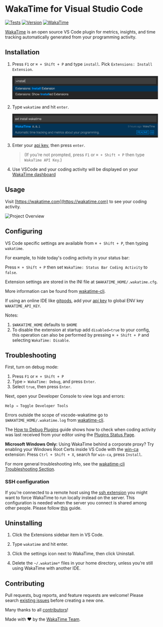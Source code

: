 # WakaTime for Visual Studio Code

[![Tests](https://img.shields.io/github/actions/workflow/status/wakatime/vscode-wakatime/on_push.yml?branch=master&label=tests)](https://github.com/wakatime/vscode-wakatime/actions)
[![Version](https://img.shields.io/visual-studio-marketplace/v/WakaTime.vscode-wakatime.png?label=Visual%20Studio%20Marketplace)](https://marketplace.visualstudio.com/items?itemName=WakaTime.vscode-wakatime)
[![WakaTime](https://wakatime.com/badge/github/wakatime/vscode-wakatime.png?branch=master)](https://wakatime.com/badge/github/wakatime/vscode-wakatime)

[WakaTime][wakatime] is an open source VS Code plugin for metrics, insights, and time tracking automatically generated from your programming activity.

## Installation

1. Press `F1` or `⌘ + Shift + P` and type `install`. Pick `Extensions: Install Extension`.

    ![type install](./images/type-install.png)
2. Type `wakatime` and hit `enter`.

    ![type wakatime](./images/type-wakatime.png)

3. Enter your [api key][api key], then press `enter`.

    > (If you’re not prompted, press `F1` or `⌘ + Shift + P` then type `WakaTime API Key`.)

4. Use VSCode and your coding activity will be displayed on your [WakaTime dashboard](https://wakatime.com)

## Usage

Visit [https://wakatime.com](https://wakatime.com) to see your coding activity.

![Project Overview](https://wakatime.com/static/img/ScreenShots/Screen-Shot-2016-03-21.png)

## Configuring

VS Code specific settings are available from `⌘ + Shift + P`, then typing `wakatime`.

For example, to hide today's coding activity in your status bar:

Press `⌘ + Shift + P` then set `WakaTime: Status Bar Coding Activity` to `false`.

Extension settings are stored in the INI file at `$WAKATIME_HOME/.wakatime.cfg`.

More information can be found from [wakatime-cli][wakatime-cli configs].

If using an online IDE like [gitpods](https://gitpod.io/), add your [api key][api key] to global ENV key `WAKATIME_API_KEY`.

Notes:

1. `$WAKATIME_HOME` defaults to `$HOME`
1. To disable the extension at startup add `disabled=true` to your config, this operation can also be performed by pressing `⌘ + Shift + P` and selecting `WakaTime: Disable`.

## Troubleshooting

First, turn on debug mode:

1. Press `F1` or `⌘ + Shift + P`
2. Type `> WakaTime: Debug`, and press `Enter`.
3. Select `true`, then press `Enter`.

Next, open your Developer Console to view logs and errors:

`Help → Toggle Developer Tools`

Errors outside the scope of vscode-wakatime go to `$WAKATIME_HOME/.wakatime.log` from [wakatime-cli][wakatime-cli help].

The [How to Debug Plugins][how to debug] guide shows how to check when coding activity was last received from your editor using the [Plugins Status Page][plugins status page].

**Microsoft Windows Only:** Using WakaTime behind a corporate proxy? Try enabling your Windows Root Certs inside VS Code with the [win-ca][winca] extension:
Press `Ctrl + Shift + X`, search for `win-ca`, press `Install`.

For more general troubleshooting info, see the [wakatime-cli Troubleshooting Section][wakatime-cli help].

### SSH configuration

If you're connected to a remote host using the [ssh extension](https://code.visualstudio.com/docs/remote/ssh) you might want to force WakaTime to run locally instead on the server. This configuration is needed when the server you connect is shared among other people. Please follow [this](https://code.visualstudio.com/docs/remote/ssh#_advanced-forcing-an-extension-to-run-locally-remotely) guide.

## Uninstalling

1. Click the Extensions sidebar item in VS Code.

2. Type `wakatime` and hit enter.

3. Click the settings icon next to WakaTime, then click Uninstall.

4. Delete the `~/.wakatime*` files in your home directory, unless you’re still using WakaTime with another IDE.

## Contributing

Pull requests, bug reports, and feature requests are welcome!
Please search [existing issues][issues] before creating a new one.

Many thanks to all [contributors](AUTHORS)!

Made with :heart: by the [WakaTime Team][about].

[wakatime]: https://wakatime.com/vs-code
[api key]: https://wakatime.com/api-key
[wakatime-cli help]: https://github.com/wakatime/wakatime-cli/blob/develop/TROUBLESHOOTING.md
[wakatime-cli configs]: https://github.com/wakatime/wakatime-cli/blob/develop/USAGE.md
[how to debug]: https://wakatime.com/faq#debug-plugins
[plugins status page]: https://wakatime.com/plugin-status
[winca]: https://github.com/ukoloff/win-ca/tree/master/vscode
[issues]: https://github.com/wakatime/vscode-wakatime/issues
[authors]: https://github.com/wakatime/vscode-wakatime/blob/master/AUTHORS
[about]: https://wakatime.com/about
